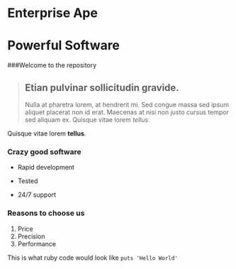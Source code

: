 Enterprise Ape
==============

Powerful Software
=================

###Welcome to the repository

> ## Etian pulvinar sollicitudin gravide.
>
> Nulla at pharetra lorem, at hendrerit mi. Sed congue massa sed ipsum aliquet placerat non id erat. Maecenas at nisi non justo cursus tempor sed aliquam ex.
> Quisque vitae lorem *tellus*.

Quisque vitae lorem **tellus**.

### Crazy good software
* Rapid development
+ Tested
- 24/7 support

### Reasons to choose us
1. Price
2. Precision
3. Performance

This is what ruby code would look like `puts 'Hello World'`





